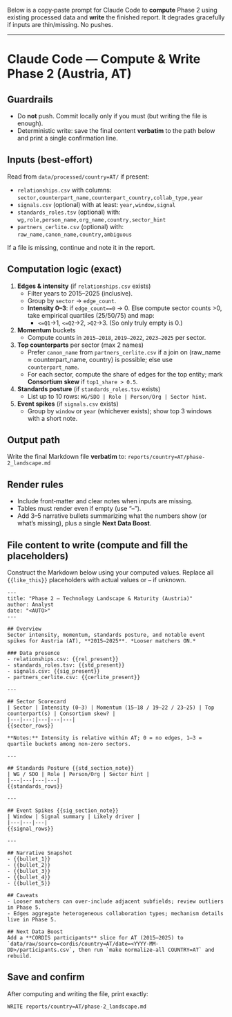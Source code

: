 Below is a copy‑paste prompt for Claude Code to **compute** Phase 2 using existing processed data and **write** the finished report. It degrades gracefully if inputs are thin/missing. No pushes.

---

# Claude Code — Compute & Write Phase 2 (Austria, AT)

## Guardrails
- Do **not** push. Commit locally only if you must (but writing the file is enough).
- Deterministic write: save the final content **verbatim** to the path below and print a single confirmation line.

## Inputs (best‑effort)
Read from `data/processed/country=AT/` if present:
- `relationships.csv` with columns: `sector,counterpart_name,counterpart_country,collab_type,year`
- `signals.csv` (optional) with at least: `year,window,signal`
- `standards_roles.tsv` (optional) with: `wg,role,person_name,org_name,country,sector_hint`
- `partners_cerlite.csv` (optional) with: `raw_name,canon_name,country,ambiguous`

If a file is missing, continue and note it in the report.

## Computation logic (exact)
1) **Edges & intensity** (if `relationships.csv` exists)
   - Filter years to 2015–2025 (inclusive).
   - Group by `sector` → `edge_count`.
   - **Intensity 0–3**: if `edge_count==0` → 0. Else compute sector counts >0, take empirical quartiles (25/50/75) and map:
     - `<=Q1`→1, `<=Q2`→2, `>Q2`→3. (So only truly empty is 0.)
2) **Momentum** buckets
   - Compute counts in `2015–2018`, `2019–2022`, `2023–2025` per sector.
3) **Top counterparts** per sector (max 2 names)
   - Prefer `canon_name` from `partners_cerlite.csv` if a join on (raw_name ≈ counterpart_name, country) is possible; else use `counterpart_name`.
   - For each sector, compute the share of edges for the top entity; mark **Consortium skew** if `top1_share > 0.5`.
4) **Standards posture** (if `standards_roles.tsv` exists)
   - List up to 10 rows: `WG/SDO | Role | Person/Org | Sector hint`.
5) **Event spikes** (if `signals.csv` exists)
   - Group by `window` or `year` (whichever exists); show top 3 windows with a short note.

## Output path
Write the final Markdown file **verbatim** to:
`reports/country=AT/phase-2_landscape.md`

## Render rules
- Include front‑matter and clear notes when inputs are missing.
- Tables must render even if empty (use “–”).
- Add 3–5 narrative bullets summarizing what the numbers show (or what’s missing), plus a single **Next Data Boost**.

## File content to write (compute and fill the placeholders)
Construct the Markdown below using your computed values. Replace all `{{like_this}}` placeholders with actual values or `–` if unknown.

```
---
title: "Phase 2 — Technology Landscape & Maturity (Austria)"
author: Analyst
date: "<AUTO>"
---

## Overview
Sector intensity, momentum, standards posture, and notable event spikes for Austria (AT), **2015–2025**. *Looser matchers ON.*

### Data presence
- relationships.csv: {{rel_present}}
- standards_roles.tsv: {{std_present}}
- signals.csv: {{sig_present}}
- partners_cerlite.csv: {{cerlite_present}}

---

## Sector Scorecard
| Sector | Intensity (0–3) | Momentum (15–18 / 19–22 / 23–25) | Top counterpart(s) | Consortium skew? |
|---|---:|---|---|---|
{{sector_rows}}

**Notes:** Intensity is relative within AT; 0 = no edges, 1–3 = quartile buckets among non‑zero sectors.

---

## Standards Posture {{std_section_note}}
| WG / SDO | Role | Person/Org | Sector hint |
|---|---|---|---|
{{standards_rows}}

---

## Event Spikes {{sig_section_note}}
| Window | Signal summary | Likely driver |
|---|---|---|
{{signal_rows}}

---

## Narrative Snapshot
- {{bullet_1}}
- {{bullet_2}}
- {{bullet_3}}
- {{bullet_4}}
- {{bullet_5}}

## Caveats
- Looser matchers can over‑include adjacent subfields; review outliers in Phase 5.
- Edges aggregate heterogeneous collaboration types; mechanism details live in Phase 5.

## Next Data Boost
Add a **CORDIS participants** slice for AT (2015–2025) to `data/raw/source=cordis/country=AT/date=<YYYY-MM-DD>/participants.csv`, then run `make normalize-all COUNTRY=AT` and rebuild.
```

## Save and confirm
After computing and writing the file, print exactly:
```
WRITE reports/country=AT/phase-2_landscape.md
```
